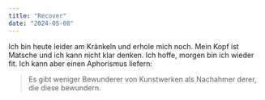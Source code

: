 ```yaml
---
title: "Recover"
date: "2024-05-08"
---
```


Ich bin heute leider am Kränkeln und erhole mich noch. Mein Kopf ist Matsche und ich kann nicht klar denken. Ich hoffe, morgen bin ich wieder fit. Ich kann aber einen Aphorismus liefern:

> Es gibt weniger Bewunderer von Kunstwerken als Nachahmer derer, die diese bewundern.
